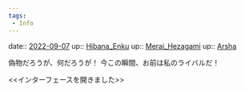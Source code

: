 ```yaml
---
tags:
 - Info
---
```


date:: [2022-09-07](Daily_Note/2022-09-07.md)
up:: [Hibana_Enku](../Bar/Novel/Nacaria/Hibana_Enku.md)
up:: [Merai_Hezagami](../Bar/Novel/Nacaria/Merai_Hezagami.md)
up:: [Arsha](../Bar/Novel/Nacaria/Arsha.md)

偽物だろうが、何だろうが！
今この瞬間、お前は私のライバルだ！

<<インターフェースを開きました>>